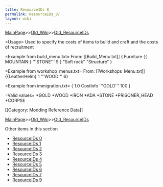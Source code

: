 ```yaml
---
title: ResourceIDs 8
permalink: ResourceIDs_8/
layout: wiki
---
```


[MainPage](/keeperrl_wiki/ "wikilink")>>[Old_Wiki](/keeperrl_wiki/Old_Wiki "wikilink")>>[Old_ResourceIDs](/keeperrl_wiki/Old_ResourceIDs "wikilink")

=Usage=
Used to specify the costs of items to build and craft and the costs of recruitment

=Example from build_menu.txt=
From: [[Build_Menu.txt]]
 { Furniture {{ MOUNTAIN } '''STONE''' 5 } &quot;Soft rock&quot; &quot;Structure&quot; }

=Example from workshop_menus.txt=
From: [[Workshops_Menu.txt]]
 {{LeatherHelm} 1 '''WOOD''' 6}

=Example from immigration.txt=
 { 1.0 CostInfo '''GOLD''' 100 }

=Valid values=
*GOLD
*WOOD
*IRON
*ADA
*STONE
*PRISONER_HEAD
*CORPSE

[[Category: Modding Reference Data]]

[MainPage](/keeperrl_wiki/ "wikilink")>>[Old_Wiki](/keeperrl_wiki/Old_Wiki "wikilink")>>[Old_ResourceIDs](/keeperrl_wiki/Old_ResourceIDs "wikilink")

Other items in this section
-    [ResourceIDs 0](/keeperrl_wiki/ResourceIDs_0 "wikilink")
-    [ResourceIDs 1](/keeperrl_wiki/ResourceIDs_1 "wikilink")
-    [ResourceIDs 2](/keeperrl_wiki/ResourceIDs_2 "wikilink")
-    [ResourceIDs 3](/keeperrl_wiki/ResourceIDs_3 "wikilink")
-    [ResourceIDs 4](/keeperrl_wiki/ResourceIDs_4 "wikilink")
-    [ResourceIDs 5](/keeperrl_wiki/ResourceIDs_5 "wikilink")
-    [ResourceIDs 6](/keeperrl_wiki/ResourceIDs_6 "wikilink")
-    [ResourceIDs 7](/keeperrl_wiki/ResourceIDs_7 "wikilink")
-    [ResourceIDs 9](/keeperrl_wiki/ResourceIDs_9 "wikilink")
